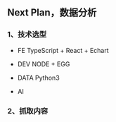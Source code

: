 ## Next Plan，数据分析

### 1、技术选型

* FE TypeScript + React + Echart 

* DEV NODE + EGG

* DATA Python3

* AI 
### 2、抓取内容
